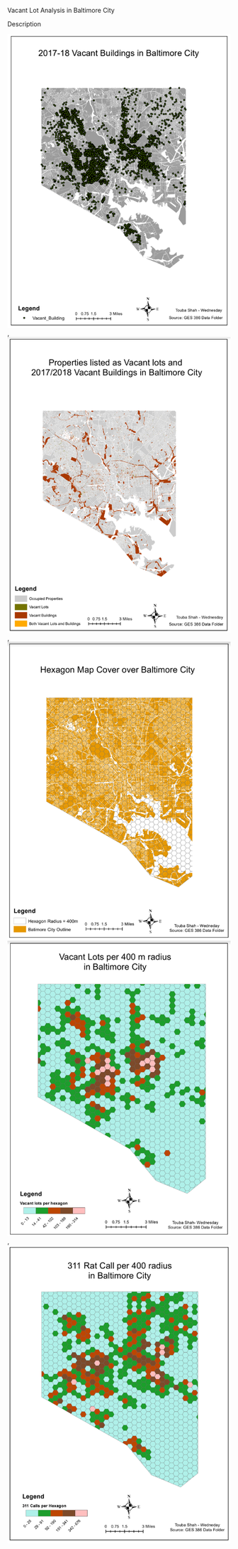
Vacant Lot Analysis in Baltimore City

Description

<img src="/images/Github_1.PNG"/>, <img src="/images/486_4.PNG"/>, <img src="/images/486_5.PNG"/>
<img src="/images/486_6.PNG"/>, <img src="/images/486_7.PNG"/> 
